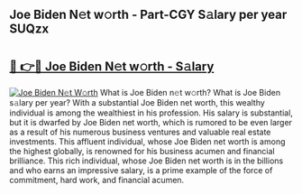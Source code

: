 ## Joe Biden N𝚎t w𝚘rth - Part-CGY S𝚊lary per year SUQzx

# <h2><a href="http://gc3xini.nevu.top/?p=Joe+Biden">🔗 👉🔴 Joe Biden N𝚎t w𝚘rth - S𝚊lary</a></h2>

[![Joe Biden N𝚎t W𝚘rth](https://i.imgur.com/Oavwk0R.jpeg)](http://gc3xini.nevu.top/?p=Joe+Biden)
What is Joe Biden n𝚎t w𝚘rth? What is Joe Biden s𝚊lary per year?
With a substantial Joe Biden net worth, this wealthy individual is among the wealthiest in his profession. His salary is substantial, but it is dwarfed by Joe Biden net worth, which is rumored to be even larger as a result of his numerous business ventures and valuable real estate investments. This affluent individual, whose Joe Biden net worth is among the highest globally, is renowned for his business acumen and financial brilliance. This rich individual, whose Joe Biden net worth is in the billions and who earns an impressive salary, is a prime example of the force of commitment, hard work, and financial acumen.
